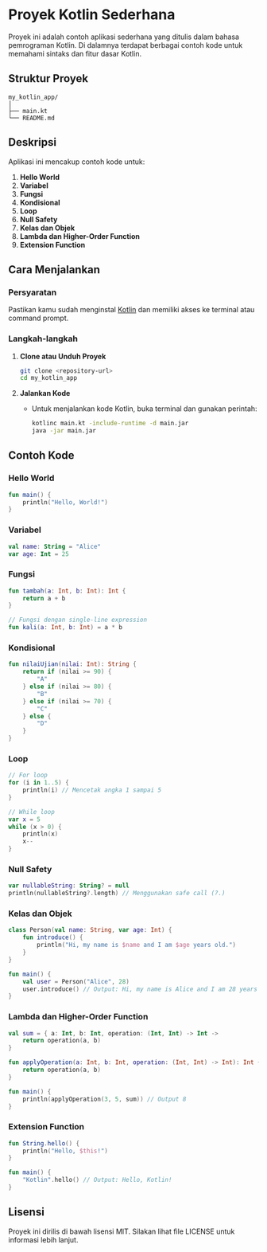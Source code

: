 # Proyek Kotlin Sederhana

Proyek ini adalah contoh aplikasi sederhana yang ditulis dalam bahasa pemrograman Kotlin. Di dalamnya terdapat berbagai contoh kode untuk memahami sintaks dan fitur dasar Kotlin.

## Struktur Proyek

```
my_kotlin_app/
│
├── main.kt
└── README.md
```

## Deskripsi

Aplikasi ini mencakup contoh kode untuk:

1. **Hello World**
2. **Variabel**
3. **Fungsi**
4. **Kondisional**
5. **Loop**
6. **Null Safety**
7. **Kelas dan Objek**
8. **Lambda dan Higher-Order Function**
9. **Extension Function**

## Cara Menjalankan

### Persyaratan

Pastikan kamu sudah menginstal [Kotlin](https://kotlinlang.org/docs/command-line.html) dan memiliki akses ke terminal atau command prompt.

### Langkah-langkah

1. **Clone atau Unduh Proyek**
   ```bash
   git clone <repository-url>
   cd my_kotlin_app
   ```

2. **Jalankan Kode**
   - Untuk menjalankan kode Kotlin, buka terminal dan gunakan perintah:
     ```bash
     kotlinc main.kt -include-runtime -d main.jar
     java -jar main.jar
     ```

## Contoh Kode

### Hello World

```kotlin
fun main() {
    println("Hello, World!")
}
```

### Variabel

```kotlin
val name: String = "Alice"
var age: Int = 25
```

### Fungsi

```kotlin
fun tambah(a: Int, b: Int): Int {
    return a + b
}

// Fungsi dengan single-line expression
fun kali(a: Int, b: Int) = a * b
```

### Kondisional

```kotlin
fun nilaiUjian(nilai: Int): String {
    return if (nilai >= 90) {
        "A"
    } else if (nilai >= 80) {
        "B"
    } else if (nilai >= 70) {
        "C"
    } else {
        "D"
    }
}
```

### Loop

```kotlin
// For loop
for (i in 1..5) {
    println(i) // Mencetak angka 1 sampai 5
}

// While loop
var x = 5
while (x > 0) {
    println(x)
    x--
}
```

### Null Safety

```kotlin
var nullableString: String? = null
println(nullableString?.length) // Menggunakan safe call (?.)
```

### Kelas dan Objek

```kotlin
class Person(val name: String, var age: Int) {
    fun introduce() {
        println("Hi, my name is $name and I am $age years old.")
    }
}

fun main() {
    val user = Person("Alice", 28)
    user.introduce() // Output: Hi, my name is Alice and I am 28 years old.
}
```

### Lambda dan Higher-Order Function

```kotlin
val sum = { a: Int, b: Int, operation: (Int, Int) -> Int ->
    return operation(a, b)
}

fun applyOperation(a: Int, b: Int, operation: (Int, Int) -> Int): Int {
    return operation(a, b)
}

fun main() {
    println(applyOperation(3, 5, sum)) // Output 8
}
```

### Extension Function

```kotlin
fun String.hello() {
    println("Hello, $this!")
}

fun main() {
    "Kotlin".hello() // Output: Hello, Kotlin!
}
```

## Lisensi

Proyek ini dirilis di bawah lisensi MIT. Silakan lihat file LICENSE untuk informasi lebih lanjut.
